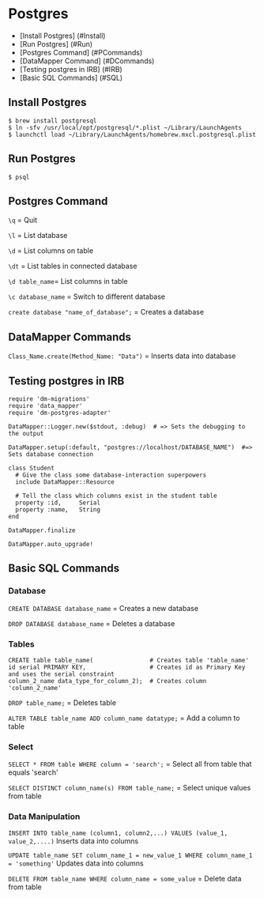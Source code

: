 # Postgres

* [Install Postgres] (#Install)
* [Run Postgres] (#Run)
* [Postgres Command] (#PCommands)
* [DataMapper Command] (#DCommands)
* [Testing postgres in IRB] (#IRB)
* [Basic SQL Commands] (#SQL)

## <a name="Install">Install Postgres</a>
```shell
$ brew install postgresql
$ ln -sfv /usr/local/opt/postgresql/*.plist ~/Library/LaunchAgents
$ launchctl load ~/Library/LaunchAgents/homebrew.mxcl.postgresql.plist
```

## <a name="Run">Run Postgres</a>
```shell
$ psql
```

## <a name="PCommands">Postgres Command</a>
`\q` = Quit

`\l` = List database

`\d` = List columns on table

`\dt` = List tables in connected database

`\d table_name`= List columns in table

`\c database_name` = Switch to different database

`create database "name_of_database";` = Creates a database

## <a name="DCommands">DataMapper Commands</a>
`Class_Name.create(Method_Name: "Data")` = Inserts data into database

## <a name="IRB">Testing postgres in IRB</a>
```shell
require 'dm-migrations'
require 'data_mapper'
require 'dm-postgres-adapter'

DataMapper::Logger.new($stdout, :debug)  # => Sets the debugging to the output

DataMapper.setup(:default, "postgres://localhost/DATABASE_NAME")  #=> Sets database connection

class Student
  # Give the class some database-interaction superpowers
  include DataMapper::Resource

  # Tell the class which columns exist in the student table
  property :id,     Serial
  property :name,   String
end

DataMapper.finalize

DataMapper.auto_upgrade!
```

## <a name="SQL">Basic SQL Commands</a>
### Database
`CREATE DATABASE database_name` = Creates a new database

`DROP DATABASE database_name` = Deletes a database

### Tables
```
CREATE table table_name(                # Creates table 'table_name'
id serial PRIMARY KEY,                  # Creates id as Primary Key and uses the serial constraint
column_2_name data_type_for_column_2);  # Creates column 'column_2_name'
```

`DROP table_name;` = Deletes table

`ALTER TABLE table_name ADD column_name datatype;` = Add a column to table

### Select
`SELECT * FROM table WHERE column = 'search';` = Select all from table that equals 'search'

`SELECT DISTINCT column_name(s) FROM table_name;` = Select unique values from table

### Data Manipulation
`INSERT INTO table_name (column1, column2,...) VALUES (value_1, value_2,....)` Inserts data into columns

`UPDATE table_name SET column_name_1 = new_value_1 WHERE column_name_1 = 'something'` Updates data into columns

`DELETE FROM table_name WHERE column_name = some_value` = Delete data from table
